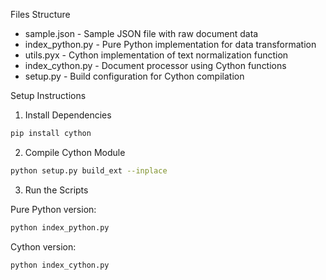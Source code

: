 Files Structure

- sample.json - Sample JSON file with raw document data
- index_python.py - Pure Python implementation for data transformation
- utils.pyx - Cython implementation of text normalization function
- index_cython.py - Document processor using Cython functions
- setup.py - Build configuration for Cython compilation

Setup Instructions
1. Install Dependencies
```bash 
pip install cython
```

2. Compile Cython Module
```bash
python setup.py build_ext --inplace
```

3. Run the Scripts

Pure Python version:
```bash
python index_python.py
```
Cython version:
```bash
python index_cython.py
```
